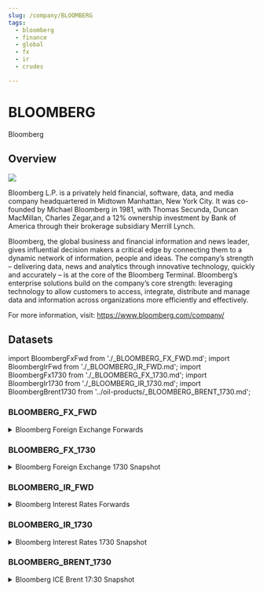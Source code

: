 ```yaml
---
slug: /company/BLOOMBERG
tags:
  - bloomberg
  - finance
  - global
  - fx
  - ir
  - crudes  

---
```


BLOOMBERG
============================================================

Bloomberg

## Overview

![](/img/data/bloomberg.png)

Bloomberg L.P. is a privately held financial, software, data, and media company headquartered in Midtown Manhattan, New York City. It was co-founded by Michael Bloomberg in 1981, with Thomas Secunda, Duncan MacMillan, Charles Zegar,and a 12% ownership investment by Bank of America through their brokerage subsidiary Merrill Lynch.

Bloomberg, the global business and financial information and news leader, gives influential decision makers a critical edge by connecting them to a dynamic network of information, people and ideas. The company’s strength – delivering data, news and analytics through innovative technology, quickly and accurately – is at the core of the Bloomberg Terminal. Bloomberg’s enterprise solutions build on the company’s core strength: leveraging technology to allow customers to access, integrate, distribute and manage data and information across organizations more efficiently and effectively.

For more information, visit: https://www.bloomberg.com/company/

## Datasets
import BloombergFxFwd from './_BLOOMBERG_FX_FWD.md';
import BloombergIrFwd from './_BLOOMBERG_IR_FWD.md';
import BloombergFx1730 from './_BLOOMBERG_FX_1730.md';
import BloombergIr1730 from './_BLOOMBERG_IR_1730.md';
import BloombergBrent1730 from '../oil-products/_BLOOMBERG_BRENT_1730.md';

### BLOOMBERG_FX_FWD
<details>
<summary>Bloomberg Foreign Exchange Forwards</summary>
<BloombergFxFwd/>
</details>

### BLOOMBERG_FX_1730
<details>
<summary>Bloomberg Foreign Exchange 1730 Snapshot</summary>
<BloombergFx1730/>
</details>

### BLOOMBERG_IR_FWD
<details>
<summary>Bloomberg Interest Rates Forwards</summary>
<BloombergIrFwd/>
</details>

### BLOOMBERG_IR_1730
<details>
<summary>Bloomberg Interest Rates 1730 Snapshot</summary>
<BloombergIr1730/>
</details>

### BLOOMBERG_BRENT_1730
<details>
<summary>Bloomberg ICE Brent 17:30 Snapshot</summary>
<BloombergBrent1730/>
</details>
